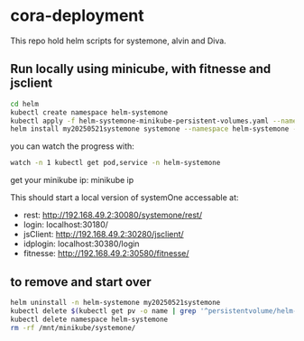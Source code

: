 # cora-deployment

This repo hold helm scripts for systemone, alvin and Diva.


## Run locally using minicube, with fitnesse and jsclient

```bash
cd helm
kubectl create namespace helm-systemone
kubectl apply -f helm-systemone-minikube-persistent-volumes.yaml --namespace helm-systemone
helm install my20250521systemone systemone --namespace helm-systemone --set deploy.fitnesse=true
```
you can watch the progress with:

```bash
watch -n 1 kubectl get pod,service -n helm-systemone
```

get your minikube ip: minikube ip


This should start a local version of systemOne accessable at:<br>
* rest: http://192.168.49.2:30080/systemone/rest/
* login: localhost:30180/
* jsClient: http://192.168.49.2:30280/jsclient/
* idplogin: localhost:30380/login
* fitnesse: http://192.168.49.2:30580/fitnesse/


## to remove and start over
```bash
helm uninstall -n helm-systemone my20250521systemone
kubectl delete $(kubectl get pv -o name | grep '^persistentvolume/helm-systemone')
kubectl delete namespace helm-systemone
rm -rf /mnt/minikube/systemone/
```